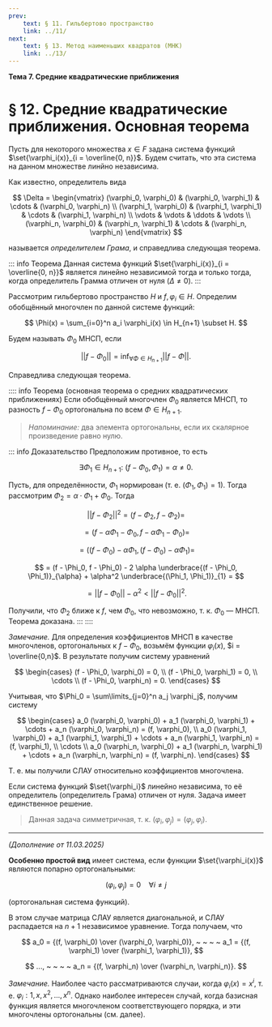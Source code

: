 ```yaml
---
prev:
    text: § 11. Гильбертово пространство
    link: ../11/
next:
    text: § 13. Метод наименьших квадратов (МНК)
    link: ../13/
---
```


**Тема 7. Средние квадратические приближения**

# § 12. Средние квадратические приближения. Основная теорема

Пусть для некоторого множества $x \in F$ задана система функций $\set{\varphi_i(x)}_{i = \overline{0, n}}$. Будем считать, что эта система на данном множестве линйно независима.

Как известно, определитель вида

$$
\Delta =
\begin{vmatrix}
(\varphi_0, \varphi_0) & (\varphi_0, \varphi_1) & \cdots & (\varphi_0, \varphi_n) \\
(\varphi_1, \varphi_0) & (\varphi_1, \varphi_1) & \cdots & (\varphi_1, \varphi_n) \\
\vdots & \vdots & \ddots & \vdots \\
(\varphi_n, \varphi_0) & (\varphi_n, \varphi_1) & \cdots & (\varphi_n, \varphi_n)
\end{vmatrix}
$$

называется *определителем Грама*, и справедлива следующая теорема.

::: info Теорема
Данная система функций $\set{\varphi_i(x)}_{i = \overline{0, n}}$ является линейно независимой тогда и только тогда, когда определитель Грамма отличен от нуля ($\Delta \ne 0$).
:::

Рассмотрим гильбертово пространство $H$ и $f, \varphi_i \in H$. Определим обобщённый многочлен по данной системе функций:

$$
\Phi(x) = \sum_{i=0}^n a_i \varphi_i(x) \in H_{n+1} \subset H.
$$

Будем называть $\Phi_0$ МНСП, если

$$
||f - \Phi_0|| = \inf_{\forall \Phi \in H_{n+1}} ||f - \Phi||.
$$

Справедлива следующая теорема.

:::: info Теорема (основная теорема о средних квадратических приближениях)
Если обобщённый многочлен $\Phi_0$ является МНСП, то разность $f - \Phi_0$ ортогональна по всем $\Phi \in H_{n+1}$.

> *Напоминание:* два элемента ортогональны, если их скалярное произведение равно нулю.

::: info Доказательство
Предположим противное, то есть

$$
\exists \Phi_1 \in H_{n+1}: ~ (f - \Phi_0, \Phi_1) = \alpha \ne 0.
$$

Пусть, для определённости, $\Phi_1$ нормирован (т. е. $(\Phi_1, \Phi_1) = 1$). Тогда рассмотрим $\Phi_2 = \alpha \cdot \Phi_1 + \Phi_0$. Тогда

$$
||f - \Phi_2||^2 = (f - \Phi_2, f - \Phi_2) =
$$

$$
= (f - \alpha \Phi_1 - \Phi_0, f - \alpha \Phi _ 1 - \Phi_0) =
$$

$$
= \left( (f - \Phi_0) - \alpha \Phi_1, (f - \Phi_0) - \alpha \Phi_1 \right) =
$$

$$
= (f - \Phi_0, f - \Phi_0) - 2 \alpha \underbrace{(f - \Phi_0, \Phi_1)}_{\alpha} + \alpha^2 \underbrace{(\Phi_1, \Phi_1)}_{1} =
$$

$$
= ||f - \Phi_0|| - \alpha^2 < ||f - \Phi_0||^2.
$$

Получили, что $\Phi_2$ ближе к $f$, чем $\Phi_0$, что невозможно, т. к. $\Phi_0$ — МНСП. Теорема доказана.
:::
::::

*Замечание.* Для определения коэффициентов МНСП в качестве многочленов, ортогональных к $f - \Phi_0$, возьмём функции $\varphi_i(x)$, $i = \overline{0,n}$. В результате получим систему уравнений

$$
\begin{cases}
(f - \Phi_0, \varphi_0) = 0, \\
(f - \Phi_0, \varphi_1) = 0, \\
\cdots \\
(f - \Phi_0, \varphi_n) = 0.
\end{cases}
$$

Учитывая, что $\Phi_0 = \sum\limits_{j=0}^n a_j \varphi_j$, получим систему

$$
\begin{cases}
a_0 (\varphi_0, \varphi_0) + a_1 (\varphi_0, \varphi_1) + \cdots + a_n (\varphi_0, \varphi_n) = (f, \varphi_0), \\
a_0 (\varphi_1, \varphi_0) + a_1 (\varphi_1, \varphi_1) + \cdots + a_n (\varphi_1, \varphi_n) = (f, \varphi_1), \\
\cdots \\
a_0 (\varphi_n, \varphi_0) + a_1 (\varphi_n, \varphi_1) + \cdots + a_n (\varphi_n, \varphi_n) = (f, \varphi_n).
\end{cases}
$$

Т. е. мы получили СЛАУ относительно коэффициентов многочлена.

Если система функций $\set{\varphi_i}$ линейно независима, то её определитель (определитель Грама) отличен от нуля. Задача имеет единственное решение.

> Данная задача симметричная, т. к. $(\varphi_i, \varphi_j) = (\varphi_j, \varphi_i)$.

---

*(Дополнение от 11.03.2025)*

**Особенно простой вид** имеет система, если функции $\set{\varphi_i(x)}$ являются попарно ортогональными:

$$
(\varphi_i, \varphi_j) = 0 ~ ~ ~ ~ \forall i \ne j
$$

(ортогональная система функций).

В этом случае матрица СЛАУ является диагональной, и СЛАУ распадается на $n+1$ независимое уравнение. Тогда получаем, что

$$
a_0 = {(f, \varphi_0) \over (\varphi_0, \varphi_0)}, ~ ~ ~ ~
a_1 = {(f, \varphi_1) \over (\varphi_1, \varphi_1)},
$$

$$
..., ~ ~ ~ ~ a_n = {(f, \varphi_n) \over (\varphi_n, \varphi_n)}.
$$

*Замечание.* Наиболее часто рассматриваются случаи, когда $\varphi_i(x) = x^i$, т. е. $\varphi_i : 1, x, x^2, ..., x^n$. Однако наиболее интересен случай, когда базисная функция является многочленом соответствующего порядка, и эти многочлены ортогональны (см. далее).